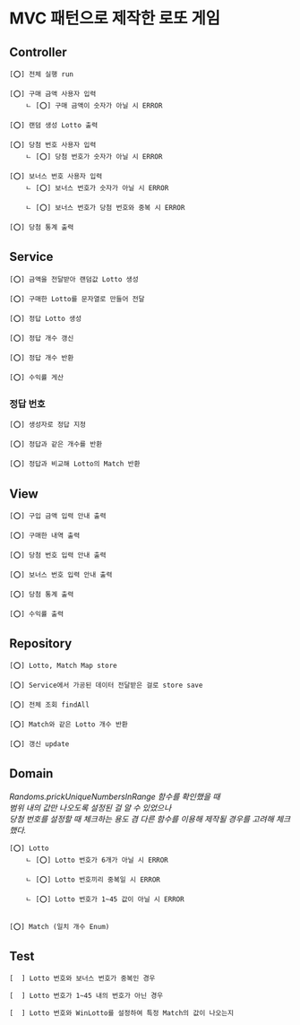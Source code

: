 # MVC 패턴으로 제작한 로또 게임

## Controller
    [⭕] 전체 실행 run

    [⭕] 구매 금액 사용자 입력
        ㄴ [⭕] 구매 금액이 숫자가 아닐 시 ERROR

    [⭕] 랜덤 생성 Lotto 출력

    [⭕] 당첨 번호 사용자 입력
        ㄴ [⭕] 당첨 번호가 숫자가 아닐 시 ERROR

    [⭕] 보너스 번호 사용자 입력
        ㄴ [⭕] 보너스 번호가 숫자가 아닐 시 ERROR

        ㄴ [⭕] 보너스 번호가 당첨 번호와 중복 시 ERROR
    
    [⭕] 당첨 통계 출력


## Service
    [⭕] 금액을 전달받아 랜덤값 Lotto 생성
    
    [⭕] 구매한 Lotto를 문자열로 만들어 전달

    [⭕] 정답 Lotto 생성

    [⭕] 정답 개수 갱신

    [⭕] 정답 개수 반환
    
    [⭕] 수익률 게산

### 정답 번호
    [⭕] 생성자로 정답 지정

    [⭕] 정답과 같은 개수를 반환 

    [⭕] 정답과 비교해 Lotto의 Match 반환 

## View
    [⭕] 구입 금액 입력 안내 출력
    
    [⭕] 구매한 내역 출력
    
    [⭕] 당첨 번호 입력 안내 출력
    
    [⭕] 보너스 번호 입력 안내 출력
    
    [⭕] 당첨 통계 출력

    [⭕] 수익률 출력


## Repository
    [⭕] Lotto, Match Map store

    [⭕] Service에서 가공된 데이터 전달받은 걸로 store save
    
    [⭕] 전체 조회 findAll
    
    [⭕] Match와 같은 Lotto 개수 반환 

    [⭕] 갱신 update


## Domain
*Randoms.prickUniqueNumbersInRange 함수를 확인했을 때 <br>범위 내의 값만 나오도록 설정된 걸 알 수 있었으나<br>
당첨 번호를 설정할 때 체크하는 용도 겸 다른 함수를 이용해 제작될 경우를 고려해 체크했다.*

    [⭕] Lotto
        ㄴ [⭕] Lotto 번호가 6개가 아닐 시 ERROR

        ㄴ [⭕] Lotto 번호끼리 중복일 시 ERROR

        ㄴ [⭕] Lotto 번호가 1~45 값이 아닐 시 ERROR
                

    [⭕] Match (일치 개수 Enum)

## Test
    [  ] Lotto 번호와 보너스 번호가 중복인 경우

    [  ] Lotto 번호가 1~45 내의 번호가 아닌 경우

    [  ] Lotto 번호와 WinLotto를 설정하여 특정 Match의 값이 나오는지